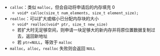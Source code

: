 
- `calloc`：类似 `malloc`，但会自动将申请后的内存填充 0
	- `void* calloc(size_t num_elements, size_t element_size);`
- `realloc`：可以扩大或缩小已分配内存块的大小
	- `void* realloc(void* ptr, size_t new_size)`
	- 若扩大时无足够空间，则申请一块足够大的新内存并将原位置数据复制过去，返回新地址
	- 若 `ptr=NULL`，等效于 `malloc`
- `malloc`，`alloc`，`realloc` 失败则会返回 `NULL`